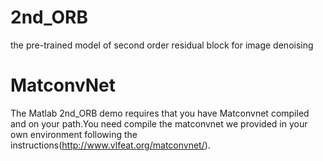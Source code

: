 # 2nd_ORB
the pre-trained model of second order residual block for image denoising

# MatconvNet
The Matlab 2nd_ORB demo requires that you have Matconvnet compiled and on your path.You need compile the matconvnet we provided in your own environment following the instructions(http://www.vlfeat.org/matconvnet/).

